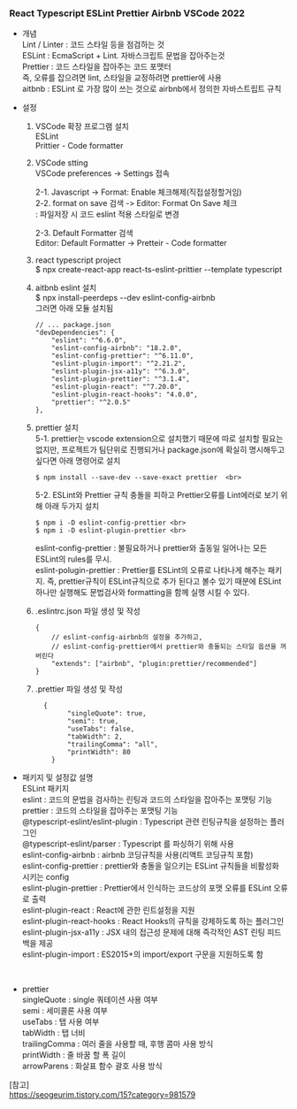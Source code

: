 ### React Typescript ESLint Prettier Airbnb VSCode 2022

- 개념 <br>
    Lint / Linter : 코드 스타일 등을 점검하는 것<br>
    ESLint : EcmaScript + Lint. 자바스크립트 문법을 잡아주는것<br>
    Prettier : 코드 스타일을 잡아주는 코드 포맷터<br>
    즉, 오류를 잡으려면 lint, 스타일을 교정하려면 prettier에 사용<br>
    aitbnb : ESLint 로 가장 많이 쓰는 것으로 airbnb에서 정의한 자바스트립트 규칙<br>

- 설정<br>
    1.  VSCode 확장 프로그램 설치  <br>
        ESLint  <br>
        Prittier - Code formatter<br>
   
    2.  VSCode stting  <br>
         VSCode preferences -> Settings 접속<br>
   
        2-1. Javascript -> Format: Enable 체크해제(직접설정할거임)<br>
        2-2. format on save 검색 -> Editor: Format On Save 체크<br>
        : 파일저장 시 코드 eslint 적용 스타일로 변경<br>
   
        2-3. Default Formatter 검색<br>
        Editor: Default Formatter -> Pretteir - Code formatter<br>
   
    3.  react typescript project  <br>
        $ npx create-react-app react-ts-eslint-prittier --template typescript<br>
   
    4.  aitbnb eslint 설치  <br>
         $ npx install-peerdeps --dev eslint-config-airbnb<br>
        그러면 아래 모듈 설치됨 <br>
        
        ```
        // ... package.json
        "devDependencies": {
            "eslint": "^6.6.0",
            "eslint-config-airbnb": "18.2.0",
            "eslint-config-prettier": "^6.11.0",
            "eslint-plugin-import": "^2.21.2",
            "eslint-plugin-jsx-a11y": "^6.3.0",
            "eslint-plugin-prettier": "^3.1.4",
            "eslint-plugin-react": "^7.20.0",
            "eslint-plugin-react-hooks": "4.0.0",
            "prettier": "^2.0.5"
        },
        ```
            
    5.  prettier 설치 <br>
        5-1. prettier는 vscode extension으로 설치했기 때문에 따로 설치할 필요는 없지만, 프로젝트가 팀단위로 진행되거나 package.json에 확실히 명시해두고 싶다면 아래 명령어로 설치 <br>
        
            $ npm install --save-dev --save-exact prettier  <br>

        5-2. ESLint와 Prettier 규칙 충돌을 피하고 Prettier오류를 Lint에러로 보기 위해 아래 두가지 설치 <br>
        
            $ npm i -D eslint-config-prettier <br>
            $ npm i -D eslint-plugin-prettier <br>
 
        eslint-config-prettier : 불필요하거나 prettier와 출동일 일어나는 모든 ESLint의 rules를 무시. <br>
        eslint-polugin-prettier : Prettier를 ESLint의 오류로 나타나게 해주는 패키지. 즉, prettier규칙이 ESLint규칙으로 추가 된다고 볼수 있기 때분에 ESLint 하나만 실행해도 문법검사와 formatting을 함께 실행 시킬 수 있다. <br>

    6.  .eslintrc.json 파일 생성 및 작성  <br>
    
        ```
        {
            // eslint-config-airbnb의 설정을 추가하고,
            // eslint-config-prettier에서 prettier와 충돌되는 스타일 옵션을 꺼버린다
            "extends": ["airbnb", "plugin:prettier/recommended"]
        }
        ```

    7.  .prettier 파일 생성 및 작성 <br>
    
        ```
          {
                "singleQuote": true,
                "semi": true,
                "useTabs": false,
                "tabWidth": 2,
                "trailingComma": "all",
                "printWidth": 80
            }
           ```

- 패키지 및 설정값 설명  <br>
  ESLint 패키지  <br>
  eslint : 코드의 문법을 검사하는 린팅과 코드의 스타일을 잡아주는 포맷팅 기능<br>
  prettier : 코드의 스타일을 잡아주는 포맷팅 기능<br>
  @typescript-eslint/eslint-plugin : Typescript 관련 린팅규칙을 설정하는 플러그인<br>
  @typescript-eslint/parser : Typescript 를 파싱하기 위해 사용<br>
  eslint-config-airbnb : airbnb 코딩규칙을 사용(리액트 코딩규칙 포함)<br>
  eslint-config-prettier : prettier와 충돌을 일으키는 ESLint 규칙들을 비활성화 시키는 config<br>
  eslint-plugin-prettier : Prettier에서 인식하는 코드상의 포맷 오류를 ESLint 오류로 출력<br>
  eslint-plugin-react : React에 관한 린트설정을 지원<br>
  eslint-plugin-react-hooks : React Hooks의 규칙을 강제하도록 하는 플러그인<br>
  eslint-plugin-jsx-a11y : JSX 내의 접근성 문제에 대해 즉각적인 AST 린팅 피드백을 제공<br>
  eslint-plugin-import : ES2015+의 import/export 구문을 지원하도록 함<br>
<br>

- prettier  <br>
    singleQuote : single 쿼테이션 사용 여부 <br> 
    semi : 세미콜론 사용 여부  <br>
    useTabs : 탭 사용 여부  <br>
    tabWidth : 탭 너비  <br>
    trailingComma : 여러 줄을 사용할 때, 후행 콤마 사용 방식  <br>
    printWidth : 줄 바꿈 할 폭 길이  <br>
    arrowParens : 화살표 함수 괄호 사용 방식<br>

[참고]  
https://seogeurim.tistory.com/15?category=981579
